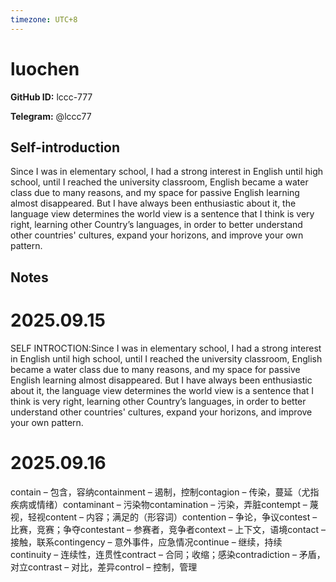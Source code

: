 ```yaml
---
timezone: UTC+8
---
```


# luochen

**GitHub ID:** lccc-777

**Telegram:** @lccc77

## Self-introduction

Since I was in elementary school, I had a strong interest in English until high school, until I reached the university classroom, English became a water class due to many reasons, and my space for passive English learning almost disappeared. But I have always been enthusiastic about it, the language view determines the world view is a sentence that I think is very right, learning other Country’s languages, in order to better understand other countries' cultures, expand your horizons, and improve your own pattern.

## Notes
<!-- Content_START -->
# 2025.09.15
<!-- DAILY_CHECKIN_2025-09-15_START -->
SELF INTROCTION:Since I was in elementary school, I had a strong interest in English until high school, until I reached the university classroom, English became a water class due to many reasons, and my space for passive English learning almost disappeared. But I have always been enthusiastic about it, the language view determines the world view is a sentence that I think is very right, learning other Country’s languages, in order to better understand other countries' cultures, expand your horizons, and improve your own pattern.
<!-- DAILY_CHECKIN_2025-09-15_END -->


# 2025.09.16
<!-- DAILY_CHECKIN_2025-09-16_START -->
contain – 包含，容纳containment – 遏制，控制contagion – 传染，蔓延（尤指疾病或情绪）contaminant – 污染物contamination – 污染，弄脏contempt – 蔑视，轻视content – 内容；满足的（形容词）contention – 争论，争议contest – 比赛，竞赛；争夺contestant – 参赛者，竞争者context – 上下文，语境contact – 接触，联系contingency – 意外事件，应急情况continue – 继续，持续continuity – 连续性，连贯性contract – 合同；收缩；感染contradiction – 矛盾，对立contrast – 对比，差异control – 控制，管理
<!-- DAILY_CHECKIN_2025-09-16_END -->
<!-- Content_END -->
